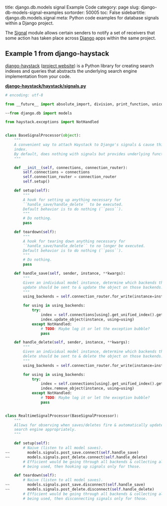 title: django.db.models signal Example Code
category: page
slug: django-db-models-signal-examples
sortorder: 50005
toc: False
sidebartitle: django.db.models.signal
meta: Python code examples for database signals within a Django project. 


The 
[Signal](https://github.com/django/django/blob/master/django/db/models/signals.py)
module allows certain senders to notify a set of receivers that some action 
has taken place across [Django](/django.html) apps within the same project.


## Example 1 from django-haystack
[django-haystack](https://github.com/django-haystack/django-haystack)
([project website](http://haystacksearch.org/)) is a Python library
for creating search indexes and queries that abstracts the underlying
search engine implementation from your code.

[**django-haystack/haystack/signals.py**](https://github.com/django-haystack/django-haystack/blob/master/haystack/signals.py)

```python
# encoding: utf-8

from __future__ import absolute_import, division, print_function, unicode_literals

~~from django.db import models

from haystack.exceptions import NotHandled


class BaseSignalProcessor(object):
    """
    A convenient way to attach Haystack to Django's signals & cause things to
    index.
    By default, does nothing with signals but provides underlying functionality.
    """

    def __init__(self, connections, connection_router):
        self.connections = connections
        self.connection_router = connection_router
        self.setup()

    def setup(self):
        """
        A hook for setting up anything necessary for
        ``handle_save/handle_delete`` to be executed.
        Default behavior is to do nothing (``pass``).
        """
        # Do nothing.
        pass

    def teardown(self):
        """
        A hook for tearing down anything necessary for
        ``handle_save/handle_delete`` to no longer be executed.
        Default behavior is to do nothing (``pass``).
        """
        # Do nothing.
        pass

    def handle_save(self, sender, instance, **kwargs):
        """
        Given an individual model instance, determine which backends the
        update should be sent to & update the object on those backends.
        """
        using_backends = self.connection_router.for_write(instance=instance)

        for using in using_backends:
            try:
                index = self.connections[using].get_unified_index().get_index(sender)
                index.update_object(instance, using=using)
            except NotHandled:
                # TODO: Maybe log it or let the exception bubble?
                pass

    def handle_delete(self, sender, instance, **kwargs):
        """
        Given an individual model instance, determine which backends the
        delete should be sent to & delete the object on those backends.
        """
        using_backends = self.connection_router.for_write(instance=instance)

        for using in using_backends:
            try:
                index = self.connections[using].get_unified_index().get_index(sender)
                index.remove_object(instance, using=using)
            except NotHandled:
                # TODO: Maybe log it or let the exception bubble?
                pass


class RealtimeSignalProcessor(BaseSignalProcessor):
    """
    Allows for observing when saves/deletes fire & automatically updates the
    search engine appropriately.
    """

    def setup(self):
        # Naive (listen to all model saves).
~~        models.signals.post_save.connect(self.handle_save)
~~        models.signals.post_delete.connect(self.handle_delete)
        # Efficient would be going through all backends & collecting all models
        # being used, then hooking up signals only for those.

    def teardown(self):
        # Naive (listen to all model saves).
~~        models.signals.post_save.disconnect(self.handle_save)
~~        models.signals.post_delete.disconnect(self.handle_delete)
        # Efficient would be going through all backends & collecting all models
        # being used, then disconnecting signals only for those.
```
